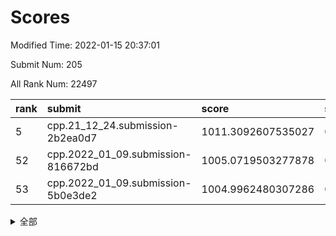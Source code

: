 # Scores

Modified Time: 2022-01-15 20:37:01

Submit Num: 205

All Rank Num: 22497

| rank |               submit               |       score        |       sigma        | pk_num |
| :--- | :--------------------------------- | :----------------- | :----------------- | :----- |
| 5    | cpp.21_12_24.submission-2b2ea0d7   | 1011.3092607535027 | 0.7761139003790659 | 444    |
| 52   | cpp.2022_01_09.submission-816672bd | 1005.0719503277878 | 0.7168710039685863 | 436    |
| 53   | cpp.2022_01_09.submission-5b0e3de2 | 1004.9962480307286 | 0.7311054251906491 | 437    |


<details>
<summary>全部</summary>

| rank |                 submit                 |       score        |       sigma        | pk_num |
| :--- | :------------------------------------- | :----------------- | :----------------- | :----- |
| 1    | gobigger.level_3.submission_level_3_32 | 1011.7190182237821 | 0.7884596277555809 | 442    |
| 2    | gobigger.level_3.submission_level_3_27 | 1011.6749597508605 | 0.7648389878865313 | 442    |
| 3    | gobigger.level_3.submission_level_3_37 | 1011.5726205759553 | 0.7673553666354315 | 432    |
| 4    | gobigger.level_3.submission_level_3_38 | 1011.4588267580712 | 0.8005842916394917 | 440    |
| 5    | cpp.21_12_24.submission-2b2ea0d7       | 1011.3092607535027 | 0.7761139003790659 | 444    |
| 6    | gobigger.level_3.submission_level_3_25 | 1011.084105281631  | 0.770693171713571  | 440    |
| 7    | gobigger.level_3.submission_level_3_15 | 1011.031465747666  | 0.7765157574353437 | 437    |
| 8    | gobigger.level_3.submission_level_3_34 | 1010.9136437388399 | 0.7619517863192213 | 441    |
| 9    | gobigger.level_3.submission_level_3_9  | 1010.8595283556247 | 0.7740487761981617 | 438    |
| 10   | gobigger.level_3.submission_level_3_20 | 1010.7531043422418 | 0.7932952662732499 | 441    |
| 11   | gobigger.level_3.submission_level_3_43 | 1010.7368345870169 | 0.7735390735121845 | 435    |
| 12   | gobigger.level_3.submission_level_3_47 | 1010.6546908629085 | 0.7676425272337668 | 444    |
| 13   | gobigger.level_3.submission_level_3_31 | 1010.6386403894016 | 0.7705706523447566 | 439    |
| 14   | gobigger.level_3.submission_level_3_49 | 1010.5745353828228 | 0.7884917655889099 | 442    |
| 15   | gobigger.level_3.submission_level_3_11 | 1010.4476979284423 | 0.7834713589255008 | 442    |
| 16   | gobigger.level_3.submission_level_3_35 | 1010.2584761389126 | 0.7968203056990781 | 444    |
| 17   | gobigger.level_3.submission_level_3_36 | 1010.2579873590446 | 0.7686913925195713 | 436    |
| 18   | gobigger.level_3.submission_level_3_44 | 1010.2452047907071 | 0.7533162461609569 | 438    |
| 19   | gobigger.level_3.submission_level_3_10 | 1010.243445593562  | 0.7652900222389585 | 436    |
| 20   | gobigger.level_3.submission_level_3_3  | 1010.231452624478  | 0.7594676314229104 | 442    |
| 21   | gobigger.level_3.submission_level_3_2  | 1010.2301752552952 | 0.766343919860849  | 439    |
| 22   | gobigger.level_3.submission_level_3_1  | 1010.1596196258347 | 0.7569455933025786 | 442    |
| 23   | gobigger.level_3.submission_level_3_41 | 1010.0481398449954 | 0.7559951308823215 | 439    |
| 24   | gobigger.level_3.submission_level_3_16 | 1009.9726962285048 | 0.7496987122937406 | 439    |
| 25   | gobigger.level_3.submission_level_3_21 | 1009.9517347783718 | 0.757132293621791  | 433    |
| 26   | gobigger.level_3.submission_level_3_17 | 1009.8573825553907 | 0.7663053469628276 | 439    |
| 27   | gobigger.level_3.submission_level_3_6  | 1009.8230079038102 | 0.763078725879327  | 444    |
| 28   | gobigger.level_3.submission_level_3_39 | 1009.8202679994971 | 0.7520492478826512 | 433    |
| 29   | gobigger.level_3.submission_level_3_14 | 1009.8117701903368 | 0.7771833403115529 | 437    |
| 30   | gobigger.level_3.submission_level_3_29 | 1009.6377677796638 | 0.7768657291360918 | 435    |
| 31   | gobigger.level_3.submission_level_3_23 | 1009.6295207605397 | 0.7809138016072013 | 446    |
| 32   | gobigger.level_3.submission_level_3_30 | 1009.5888605538458 | 0.7496804656262059 | 439    |
| 33   | gobigger.level_3.submission_level_3_26 | 1009.5410098207019 | 0.7445388722827346 | 436    |
| 34   | gobigger.level_3.submission_level_3_4  | 1009.5248635827469 | 0.75034098571464   | 441    |
| 35   | gobigger.level_3.submission_level_3_12 | 1009.518739812526  | 0.7578545166833592 | 439    |
| 36   | gobigger.level_3.submission_level_3_0  | 1009.4765312391589 | 0.7417382336744871 | 435    |
| 37   | gobigger.level_3.submission_level_3_48 | 1009.4369427512919 | 0.7668297524284969 | 439    |
| 38   | gobigger.level_3.submission_level_3_18 | 1009.4188665490143 | 0.7673535715027137 | 439    |
| 39   | gobigger.level_3.submission_level_3_33 | 1009.4145115650425 | 0.7410264427653305 | 440    |
| 40   | gobigger.level_3.submission_level_3_24 | 1009.3760061837244 | 0.7660711871130463 | 440    |
| 41   | gobigger.level_3.submission_level_3_22 | 1009.3073946193159 | 0.756070917171406  | 437    |
| 42   | gobigger.level_3.submission_level_3_19 | 1009.2269992642115 | 0.7578703429530069 | 435    |
| 43   | gobigger.level_3.submission_level_3_5  | 1009.1509663050779 | 0.7532898409606334 | 440    |
| 44   | gobigger.level_3.submission_level_3_28 | 1009.1308298809126 | 0.752886886249902  | 439    |
| 45   | gobigger.level_3.submission_level_3_7  | 1009.127666866636  | 0.7664299677213762 | 441    |
| 46   | gobigger.level_3.submission_level_3_40 | 1008.8969796954252 | 0.7285346027848727 | 437    |
| 47   | gobigger.level_3.submission_level_3_8  | 1008.8710947252894 | 0.7681864739483677 | 438    |
| 48   | gobigger.level_3.submission_level_3_46 | 1008.8242685516688 | 0.7703898838101388 | 438    |
| 49   | gobigger.level_3.submission_level_3_13 | 1008.7711517415736 | 0.7721818612159819 | 439    |
| 50   | gobigger.level_3.submission_level_3_45 | 1008.5082346903479 | 0.7358512982056653 | 441    |
| 51   | gobigger.level_3.submission_level_3_42 | 1008.3758624900702 | 0.7391013195963919 | 433    |
| 52   | cpp.2022_01_09.submission-816672bd     | 1005.0719503277878 | 0.7168710039685863 | 436    |
| 53   | cpp.2022_01_09.submission-5b0e3de2     | 1004.9962480307286 | 0.7311054251906491 | 437    |
| 54   | gobigger.level_1.submission_level_1_1  | 1004.6431003176106 | 0.7003678669246816 | 438    |
| 55   | gobigger.level_1.submission_level_1_25 | 1004.3267726432468 | 0.7429083903969191 | 438    |
| 56   | gobigger.level_1.submission_level_1_20 | 1004.2825363545332 | 0.7196582490597122 | 439    |
| 57   | gobigger.level_1.submission_level_1_43 | 1004.2316420390832 | 0.7268097343543697 | 436    |
| 58   | gobigger.level_1.submission_level_1_2  | 1004.165328006348  | 0.7283801338781287 | 442    |
| 59   | gobigger.level_1.submission_level_1_5  | 1004.0674264320454 | 0.737585518758133  | 443    |
| 60   | gobigger.level_1.submission_level_1_31 | 1003.9959587913918 | 0.7192142318113828 | 439    |
| 61   | gobigger.level_1.submission_level_1_35 | 1003.9028203699986 | 0.7102820994654955 | 443    |
| 62   | gobigger.level_1.submission_level_1_38 | 1003.8878341461735 | 0.7112154965838335 | 434    |
| 63   | gobigger.level_1.submission_level_1_4  | 1003.8732813339253 | 0.7238476714672919 | 442    |
| 64   | gobigger.level_1.submission_level_1_22 | 1003.8207965627248 | 0.725523796441656  | 440    |
| 65   | gobigger.level_1.submission_level_1_9  | 1003.8112106012953 | 0.715109652646833  | 440    |
| 66   | gobigger.level_1.submission_level_1_41 | 1003.6775477344828 | 0.7082013879227148 | 437    |
| 67   | gobigger.level_1.submission_level_1_40 | 1003.6542754493654 | 0.7199599654253013 | 441    |
| 68   | gobigger.level_1.submission_level_1_17 | 1003.4961761007478 | 0.7198661283379102 | 440    |
| 69   | gobigger.level_1.submission_level_1_13 | 1003.4522182731345 | 0.7130244056176471 | 440    |
| 70   | gobigger.level_1.submission_level_1_6  | 1003.3709626826683 | 0.7182984837205575 | 444    |
| 71   | gobigger.level_1.submission_level_1_24 | 1003.3473449541694 | 0.7179113513484019 | 438    |
| 72   | gobigger.level_1.submission_level_1_18 | 1003.3345516963291 | 0.7148081868930986 | 440    |
| 73   | gobigger.level_1.submission_level_1_27 | 1003.2474302105353 | 0.7236862521496761 | 436    |
| 74   | gobigger.level_1.submission_level_1_28 | 1003.2098206894505 | 0.722439133827823  | 442    |
| 75   | gobigger.level_1.submission_level_1_12 | 1003.173000670539  | 0.7163429119001029 | 437    |
| 76   | gobigger.level_1.submission_level_1_42 | 1003.1673960602294 | 0.7049480518256775 | 434    |
| 77   | gobigger.level_1.submission_level_1_36 | 1003.140175337507  | 0.7283489442356411 | 438    |
| 78   | gobigger.level_1.submission_level_1_16 | 1003.1360138159231 | 0.719632084119312  | 437    |
| 79   | gobigger.level_1.submission_level_1_49 | 1003.0872206139685 | 0.7233622138230349 | 443    |
| 80   | gobigger.level_1.submission_level_1_14 | 1003.0288427724134 | 0.7134141190041496 | 438    |
| 81   | gobigger.level_1.submission_level_1_7  | 1002.9912768164345 | 0.7120996767516207 | 434    |
| 82   | gobigger.level_1.submission_level_1_46 | 1002.955475671719  | 0.7214279438255489 | 444    |
| 83   | gobigger.level_1.submission_level_1_29 | 1002.8995620785488 | 0.7084938243948137 | 443    |
| 84   | gobigger.level_1.submission_level_1_23 | 1002.8539752359619 | 0.7185783255016521 | 437    |
| 85   | gobigger.level_1.submission_level_1_47 | 1002.8406089793205 | 0.718723859252769  | 435    |
| 86   | gobigger.level_1.submission_level_1_45 | 1002.8077866870681 | 0.7110669842676393 | 434    |
| 87   | gobigger.level_1.submission_level_1_15 | 1002.7530082021314 | 0.7090327372188404 | 440    |
| 88   | gobigger.level_1.submission_level_1_39 | 1002.750532728324  | 0.7088982676035854 | 436    |
| 89   | gobigger.level_1.submission_level_1_26 | 1002.7130733973306 | 0.7135306576775177 | 441    |
| 90   | gobigger.level_1.submission_level_1_33 | 1002.6935789224062 | 0.7172192063089856 | 435    |
| 91   | gobigger.level_1.submission_level_1_8  | 1002.6899789646756 | 0.7232123262090773 | 438    |
| 92   | gobigger.level_1.submission_level_1_37 | 1002.6411752144014 | 0.7056164191361008 | 439    |
| 93   | gobigger.level_1.submission_level_1_44 | 1002.6236215461513 | 0.7085261117921222 | 441    |
| 94   | gobigger.level_1.submission_level_1_30 | 1002.585816766129  | 0.7072577679390466 | 439    |
| 95   | gobigger.level_1.submission_level_1_32 | 1002.5522290851566 | 0.7156069534662609 | 442    |
| 96   | gobigger.level_1.submission_level_1_21 | 1002.4046060601831 | 0.7137223630942303 | 436    |
| 97   | gobigger.level_1.submission_level_1_48 | 1002.2657285371433 | 0.7184132756304055 | 436    |
| 98   | gobigger.level_1.submission_level_1_11 | 1002.2020791566998 | 0.6993185546562385 | 444    |
| 99   | gobigger.level_1.submission_level_1_34 | 1002.1329149861947 | 0.7094208592036239 | 440    |
| 100  | gobigger.level_1.submission_level_1_19 | 1002.1328776512711 | 0.7228149308308078 | 440    |
| 101  | gobigger.level_1.submission_level_1_3  | 1001.7260023111477 | 0.7071584219030713 | 441    |
| 102  | gobigger.level_1.submission_level_1_10 | 1001.6773132195044 | 0.7259506016422703 | 438    |
| 103  | gobigger.level_1.submission_level_1_0  | 1001.6053078616108 | 0.7101774733508917 | 440    |
| 104  | gobigger.random.submission_random_3    | 997.3161973451658  | 0.7047160411687277 | 435    |
| 105  | gobigger.random.submission_random_11   | 996.9471160151587  | 0.7030332147549689 | 445    |
| 106  | gobigger.random.submission_random_26   | 996.9262488439135  | 0.7096091943657513 | 436    |
| 107  | gobigger.random.submission_random_33   | 996.7808608905192  | 0.7035963882130035 | 443    |
| 108  | gobigger.random.submission_random_49   | 996.6458662772013  | 0.7056602133182576 | 436    |
| 109  | gobigger.random.submission_random_28   | 996.6204577238875  | 0.7190836316471932 | 436    |
| 110  | gobigger.random.submission_random_18   | 996.6142443368364  | 0.7047227406027032 | 440    |
| 111  | gobigger.random.submission_random_32   | 996.5391201305607  | 0.6995682414154434 | 435    |
| 112  | gobigger.random.submission_random_6    | 996.4402614996405  | 0.7043743583270062 | 436    |
| 113  | gobigger.random.submission_random_22   | 996.3905786317893  | 0.7148891342576984 | 439    |
| 114  | gobigger.random.submission_random_10   | 996.3239143368033  | 0.7061243108612868 | 445    |
| 115  | gobigger.random.submission_random_40   | 996.3189689454555  | 0.6989492148105525 | 436    |
| 116  | gobigger.random.submission_random_39   | 996.28853901592    | 0.7046606110333978 | 437    |
| 117  | gobigger.random.submission_random_8    | 996.2463452159085  | 0.7092629423911782 | 440    |
| 118  | gobigger.random.submission_random_15   | 996.2400975141594  | 0.6980456981897594 | 439    |
| 119  | gobigger.random.submission_random_20   | 996.2042311224061  | 0.6838421977004665 | 440    |
| 120  | gobigger.random.submission_random_17   | 996.1878280070737  | 0.709069950581774  | 441    |
| 121  | gobigger.random.submission_random_41   | 996.1861557205286  | 0.7113056148799001 | 439    |
| 122  | gobigger.random.submission_random_2    | 996.1590254594392  | 0.7080795980770203 | 443    |
| 123  | gobigger.random.submission_random_24   | 996.1560721925026  | 0.7104859174581181 | 436    |
| 124  | gobigger.random.submission_random_14   | 996.155361076148   | 0.7015918573308668 | 437    |
| 125  | gobigger.random.submission_random_42   | 996.1539507968716  | 0.7161508463835975 | 438    |
| 126  | gobigger.random.submission_random_38   | 996.000694744213   | 0.713115409373298  | 435    |
| 127  | gobigger.random.submission_random_44   | 995.9082982270165  | 0.7071185264238594 | 441    |
| 128  | gobigger.random.submission_random_12   | 995.849762422355   | 0.7015103730474895 | 439    |
| 129  | gobigger.random.submission_random_30   | 995.7707854809395  | 0.7094258000336342 | 445    |
| 130  | gobigger.random.submission_random_48   | 995.752913096849   | 0.7104429800281242 | 439    |
| 131  | gobigger.random.submission_random_36   | 995.7418467579887  | 0.7210729832122862 | 438    |
| 132  | gobigger.random.submission_random_35   | 995.7350292702145  | 0.7159248485375024 | 441    |
| 133  | gobigger.random.submission_random_29   | 995.7296001548973  | 0.7139375269664725 | 435    |
| 134  | gobigger.random.submission_random_47   | 995.7035088998501  | 0.7129593087662124 | 439    |
| 135  | gobigger.random.submission_random_21   | 995.6831326937956  | 0.7186194921139797 | 437    |
| 136  | gobigger.random.submission_random_25   | 995.6785061361368  | 0.7219598582278006 | 435    |
| 137  | gobigger.random.submission_random_0    | 995.6399304937505  | 0.706208556623999  | 442    |
| 138  | gobigger.random.submission_random_37   | 995.6199756093409  | 0.7182457654479854 | 444    |
| 139  | gobigger.random.submission_random_45   | 995.4984940764112  | 0.7130859132789427 | 439    |
| 140  | gobigger.random.submission_random_46   | 995.4658766972398  | 0.7187029045047525 | 438    |
| 141  | gobigger.random.submission_random_16   | 995.3576068038495  | 0.721215670083167  | 441    |
| 142  | gobigger.random.submission_random_13   | 995.3575007392069  | 0.7246791469185101 | 438    |
| 143  | gobigger.random.submission_random_1    | 995.3063718198866  | 0.7062677326759165 | 439    |
| 144  | gobigger.random.submission_random_31   | 995.3009042966976  | 0.7083560313970951 | 435    |
| 145  | gobigger.random.submission_random_23   | 995.2604114885909  | 0.7160672872144583 | 442    |
| 146  | gobigger.random.submission_random_43   | 995.2411340714493  | 0.717993682298533  | 436    |
| 147  | gobigger.random.submission_random_9    | 994.894506246132   | 0.7097462996504988 | 438    |
| 148  | gobigger.random.submission_random_7    | 994.8593347274192  | 0.7169181725591579 | 437    |
| 149  | gobigger.random.submission_random_19   | 994.8253396479175  | 0.7089321307741483 | 443    |
| 150  | gobigger.random.submission_random_34   | 994.6048671271958  | 0.7039351725706654 | 440    |
| 151  | gobigger.level_2.submission_level_2_29 | 994.5914708139774  | 0.7327594974423849 | 441    |
| 152  | gobigger.random.submission_random_5    | 994.4578625724732  | 0.7275190217091779 | 439    |
| 153  | gobigger.random.submission_random_4    | 994.3275593780963  | 0.7269547362776796 | 439    |
| 154  | gobigger.level_2.submission_level_2_31 | 994.3150626832811  | 0.7245970427365329 | 437    |
| 155  | gobigger.level_2.submission_level_2_37 | 994.2159913253003  | 0.7263790681478051 | 440    |
| 156  | gobigger.random.submission_random_27   | 994.1844527891894  | 0.721180647593765  | 439    |
| 157  | gobigger.level_2.submission_level_2_5  | 993.7515388299428  | 0.7343132466578602 | 437    |
| 158  | gobigger.level_2.submission_level_2_36 | 993.6415395669754  | 0.7331829901541057 | 444    |
| 159  | gobigger.level_2.submission_level_2_46 | 993.4935031781688  | 0.7293166988427185 | 439    |
| 160  | gobigger.level_2.submission_level_2_44 | 993.4199917429999  | 0.7452539866594278 | 438    |
| 161  | gobigger.level_2.submission_level_2_10 | 993.380714047404   | 0.7150244672500884 | 435    |
| 162  | gobigger.level_2.submission_level_2_13 | 993.3253914226146  | 0.7382036127729916 | 442    |
| 163  | gobigger.level_2.submission_level_2_42 | 993.3052877046294  | 0.737611143379938  | 441    |
| 164  | gobigger.level_2.submission_level_2_40 | 993.2434019496907  | 0.7468400622600959 | 436    |
| 165  | gobigger.level_2.submission_level_2_41 | 993.1994213430447  | 0.7487983245061405 | 441    |
| 166  | gobigger.level_2.submission_level_2_39 | 993.1740873880061  | 0.7178452870637179 | 440    |
| 167  | gobigger.level_2.submission_level_2_47 | 993.0800731354377  | 0.7344017210283373 | 441    |
| 168  | gobigger.level_2.submission_level_2_32 | 992.8885337217537  | 0.7311346107146766 | 435    |
| 169  | gobigger.level_2.submission_level_2_34 | 992.85484405969    | 0.7359436833053271 | 437    |
| 170  | gobigger.level_2.submission_level_2_30 | 992.8516066531593  | 0.7300414964480398 | 441    |
| 171  | gobigger.level_2.submission_level_2_3  | 992.7135003333574  | 0.7442624507542812 | 442    |
| 172  | gobigger.level_2.submission_level_2_6  | 992.5352781809463  | 0.7463804635503748 | 438    |
| 173  | gobigger.level_2.submission_level_2_11 | 992.5229398181892  | 0.7467871984460678 | 445    |
| 174  | gobigger.level_2.submission_level_2_0  | 992.5043651067172  | 0.7297253446755709 | 438    |
| 175  | gobigger.level_2.submission_level_2_45 | 992.4468459921405  | 0.7393054173130454 | 440    |
| 176  | gobigger.level_2.submission_level_2_21 | 992.0965879039268  | 0.7271336024589514 | 441    |
| 177  | gobigger.level_2.submission_level_2_43 | 992.0929528597587  | 0.7438835991354651 | 438    |
| 178  | gobigger.level_2.submission_level_2_35 | 992.0870226057849  | 0.7373070656912126 | 436    |
| 179  | gobigger.level_2.submission_level_2_9  | 992.0805776999385  | 0.7414190729425234 | 438    |
| 180  | gobigger.level_2.submission_level_2_12 | 991.9982578655482  | 0.7446668602972197 | 436    |
| 181  | gobigger.level_2.submission_level_2_1  | 991.9558350606849  | 0.7414446999423984 | 442    |
| 182  | gobigger.level_2.submission_level_2_27 | 991.8454305237558  | 0.7290374840454752 | 441    |
| 183  | gobigger.level_2.submission_level_2_17 | 991.8206794822428  | 0.7499994638599761 | 438    |
| 184  | gobigger.level_2.submission_level_2_23 | 991.8158166743659  | 0.7316116948494672 | 442    |
| 185  | gobigger.level_2.submission_level_2_22 | 991.7983169866299  | 0.7368995509362257 | 436    |
| 186  | gobigger.level_2.submission_level_2_7  | 991.711172752727   | 0.7482100617424046 | 434    |
| 187  | gobigger.level_2.submission_level_2_49 | 991.5484706482086  | 0.7565242906982571 | 442    |
| 188  | gobigger.level_2.submission_level_2_16 | 991.4260145048607  | 0.7477120201078744 | 441    |
| 189  | gobigger.level_2.submission_level_2_2  | 991.3510397046714  | 0.7545605724015247 | 442    |
| 190  | gobigger.level_2.submission_level_2_24 | 991.1418844495317  | 0.7574680313734672 | 435    |
| 191  | gobigger.level_2.submission_level_2_14 | 991.1231241897516  | 0.7478291862013708 | 438    |
| 192  | gobigger.level_2.submission_level_2_26 | 991.0688317427621  | 0.7430862047437323 | 438    |
| 193  | gobigger.level_2.submission_level_2_25 | 991.0167900873893  | 0.7485866166916164 | 438    |
| 194  | gobigger.level_2.submission_level_2_8  | 990.9762150430113  | 0.7424836869904384 | 437    |
| 195  | gobigger.level_2.submission_level_2_4  | 990.9740023383832  | 0.749327478563625  | 439    |
| 196  | gobigger.level_2.submission_level_2_28 | 990.7456127141585  | 0.7564912803408488 | 442    |
| 197  | gobigger.level_2.submission_level_2_18 | 990.6507476154911  | 0.7655154827043972 | 443    |
| 198  | gobigger.level_2.submission_level_2_19 | 990.6461151049153  | 0.7655322934237173 | 438    |
| 199  | gobigger.level_2.submission_level_2_33 | 990.60060487133    | 0.768354536411629  | 432    |
| 200  | gobigger.level_2.submission_level_2_15 | 990.5465349150096  | 0.771084556156758  | 439    |
| 201  | gobigger.level_2.submission_level_2_48 | 990.4233544305795  | 0.7608064578796445 | 439    |
| 202  | gobigger.level_2.submission_level_2_38 | 990.3966497343243  | 0.7666597130443685 | 442    |
| 203  | gobigger.level_2.submission_level_2_20 | 989.2443139430146  | 0.761303249245096  | 438    |
| 204  | gobigger.none.submission_none_1        | 978.8541581317068  | 1.2087015599939082 | 440    |
| 205  | gobigger.none.submission_none_0        | 976.1166712580547  | 1.3960298280690937 | 441    |

</details>